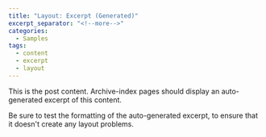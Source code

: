 ```yaml
---
title: "Layout: Excerpt (Generated)"
excerpt_separator: "<!--more-->"
categories:
  - Samples
tags:
  - content
  - excerpt
  - layout
---
```


This is the post content. Archive-index pages should display an auto-generated excerpt of this content.

<!--more-->

Be sure to test the formatting of the auto-generated excerpt, to ensure that it doesn't create any layout problems.